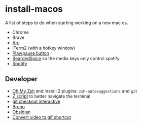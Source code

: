 # install-macos

A list of steps to do when starting working on a new mac os.

- Chrome
- Brave
- [Arc](https://arc.net/)
- iTerm2 (with a hotkey window)
- [Play/pause button](https://www.reddit.com/r/chrome/comments/be1eni/google_chrome_taking_control_of_media_keys/)
- [BeardedSpice](https://github.com/beardedspice/beardedspice) so the media keys only control spotify
- [Spotify](https://spotify.com/)

## Developer

- [Oh My Zsh](https://ohmyz.sh/) and install 2 plugins: `zsh-autosuggestions` and `git`
- [Z script](https://github.com/rupa/z) to better navigate the terminal
- [git checkout interactive](https://github.com/cookpete/git-checkout-interactive)
- [Bruno](https://www.usebruno.com/)
- [Obsidian](https://obsidian.md/)
- [Convert video to gif shortcut](https://github.com/friedrith/productivity/blob/master/convert-video-to-gif.md)